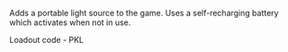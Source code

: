 Adds a portable light source to the game.
Uses a self-recharging battery which 
activates when not in use.

Loadout code - PKL
